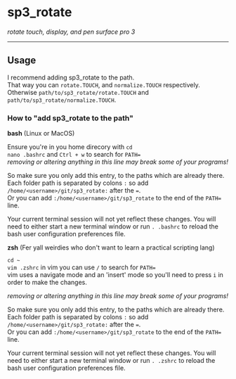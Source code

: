 # sp3_rotate
_rotate touch, display, and pen surface pro 3_

---

## Usage

I recommend adding sp3_rotate to the path.  
That way you can `rotate.TOUCH`, and `normalize.TOUCH` respectively.  
Otherwise `path/to/sp3_rotate/rotate.TOUCH` and `path/to/sp3_rotate/normalize.TOUCH`.  


### How to "add sp3_rotate to the path"

__bash__ (Linux or MacOS)  

Ensure you're in you home direcory with `cd`  
`nano .bashrc` and `Ctrl + w` to search for `PATH=`  
_removing or altering anything in this line may break some of your programs!_

So make sure you only add this entry, to the paths which are already there.  
Each folder path is separated by colons `:` so add `/home/<username>/git/sp3_rotate:` after the `=`.  
Or you can add `:/home/<username>/git/sp3_rotate` to the end of the `PATH=` line.

Your current terminal session will not yet reflect these changes. You will need to either start a new terminal window or run `. .bashrc` to reload the bash user configuration preferences file.


__zsh__ (Fer yall weirdies who don't want to learn a practical scripting lang)  

`cd ~`  
`vim .zshrc` in vim you can use `/` to search for `PATH=`  
vim uses a navigate mode and an 'insert' mode so you'll need to press `i` in order to make the changes.

_removing or altering anything in this line may break some of your programs!_

So make sure you only add this entry, to the paths which are already there.  
Each folder path is separated by colons `:` so add `/home/<username>/git/sp3_rotate:` after the `=`.  
Or you can add `:/home/<username>/git/sp3_rotate` to the end of the `PATH=` line.

Your current terminal session will not yet reflect these changes. You will need to either start a new terminal window or run `. .zshrc` to reload the bash user configuration preferences file.
